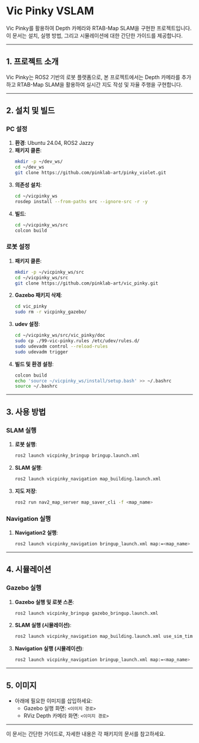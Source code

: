 # Vic Pinky VSLAM

Vic Pinky를 활용하여 Depth 카메라와 RTAB-Map SLAM을 구현한 프로젝트입니다. 이 문서는 설치, 실행 방법, 그리고 시뮬레이션에 대한 간단한 가이드를 제공합니다.

---

## 1. 프로젝트 소개

Vic Pinky는 ROS2 기반의 로봇 플랫폼으로, 본 프로젝트에서는 Depth 카메라를 추가하고 RTAB-Map SLAM을 활용하여 실시간 지도 작성 및 자율 주행을 구현합니다.

---

## 2. 설치 및 빌드

### PC 설정
1. **환경**: Ubuntu 24.04, ROS2 Jazzy
2. **패키지 클론**:
   ```bash
   mkdir -p ~/dev_ws/
   cd ~/dev_ws
   git clone https://github.com/pinklab-art/pinky_violet.git
   ```
3. **의존성 설치**:
   ```bash
   cd ~/vicpinky_ws
   rosdep install --from-paths src --ignore-src -r -y
   ```
4. **빌드**:
   ```bash
   cd ~/vicpinky_ws/src
   colcon build
   ```

### 로봇 설정
1. **패키지 클론**:
   ```bash
   mkdir -p ~/vicpinky_ws/src
   cd ~/vicpinky_ws/src
   git clone https://github.com/pinklab-art/vic_pinky.git
   ```
2. **Gazebo 패키지 삭제**:
   ```bash
   cd vic_pinky
   sudo rm -r vicpinky_gazebo/
   ```
3. **udev 설정**:
   ```bash
   cd ~/vicpinky_ws/src/vic_pinky/doc
   sudo cp ./99-vic-pinky.rules /etc/udev/rules.d/
   sudo udevadm control --reload-rules
   sudo udevadm trigger
   ```
4. **빌드 및 환경 설정**:
   ```bash
   colcon build
   echo 'source ~/vicpinky_ws/install/setup.bash' >> ~/.bashrc
   source ~/.bashrc
   ```

---

## 3. 사용 방법

### SLAM 실행
1. **로봇 실행**:
   ```bash
   ros2 launch vicpinky_bringup bringup.launch.xml
   ```
2. **SLAM 실행**:
   ```bash
   ros2 launch vicpinky_navigation map_building.launch.xml
   ```
3. **지도 저장**:
   ```bash
   ros2 run nav2_map_server map_saver_cli -f <map_name>
   ```

### Navigation 실행
1. **Navigation2 실행**:
   ```bash
   ros2 launch vicpinky_navigation bringup_launch.xml map:=<map_name>
   ```

---

## 4. 시뮬레이션

### Gazebo 실행
1. **Gazebo 실행 및 로봇 스폰**:
   ```bash
   ros2 launch vicpinky_bringup gazebo_bringup.launch.xml
   ```
2. **SLAM 실행 (시뮬레이션)**:
   ```bash
   ros2 launch vicpinky_navigation map_building.launch.xml use_sim_time:=true
   ```
3. **Navigation 실행 (시뮬레이션)**:
   ```bash
   ros2 launch vicpinky_navigation bringup_launch.xml map:=<map_name> use_sim_time:=true
   ```

---

## 5. 이미지

- 아래에 필요한 이미지를 삽입하세요:
  - Gazebo 실행 화면: `<이미지 경로>`
  - RViz Depth 카메라 화면: `<이미지 경로>`

---

이 문서는 간단한 가이드로, 자세한 내용은 각 패키지의 문서를 참고하세요.
